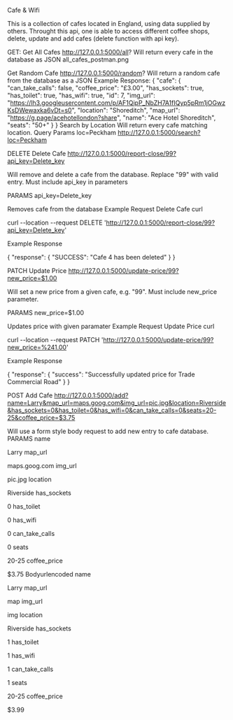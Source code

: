 Cafe & Wifi

This is a collection of cafes located in England, using data supplied by others. Throught this api, one is able to access different coffee shops, delete, update and add cafes (delete function with api key).

GET:
Get All Cafes
http://127.0.0.1:5000/all?
Will return every cafe in the database as JSON
all_cafes_postman.png

Get Random Cafe
http://127.0.0.1:5000/random?
Will return a random cafe from the database as a JSON
Example Response:
{
    "cafe": {
        "can_take_calls": false,
        "coffee_price": "£3.00",
        "has_sockets": true,
        "has_toilet": true,
        "has_wifi": true,
        "id": 7,
        "img_url": "https://lh3.googleusercontent.com/p/AF1QipP_NbZH7A1fIQyp5pRm1jOGwzKsDWewaxka6vDt=s0",
        "location": "Shoreditch",
        "map_url": "https://g.page/acehotellondon?share",
        "name": "Ace Hotel Shoreditch",
        "seats": "50+"
    }
}
Search by Location
Will return every cafe matching location.
Query Params
loc=Peckham
http://127.0.0.1:5000/search?loc=Peckham


DELETE
Delete Cafe
http://127.0.0.1:5000/report-close/99?api_key=Delete_key

Will remove and delete a cafe from the database. Replace "99" with valid entry. Must include api_key in parameters

PARAMS
api_key=Delete_key

Removes cafe from the database
Example Request
Delete Cafe
curl

curl --location --request DELETE 'http://127.0.0.1:5000/report-close/99?api_key=Delete_key'

Example Response

{
    "response": {
        "SUCCESS": "Cafe 4 has been deleted"
    }
}

PATCH
Update Price
http://127.0.0.1:5000/update-price/99?new_price=$1.00

Will set a new price from a given cafe, e.g. "99". Must include new_price parameter.

PARAMS
new_price=$1.00

Updates price with given paramater
Example Request
Update Price
curl

curl --location --request PATCH 'http://127.0.0.1:5000/update-price/99?new_price=%241.00'

Example Response

{
    "response": {
        "success": "Successfully updated price for Trade Commercial Road"
    }
}

POST
Add Cafe
http://127.0.0.1:5000/add?name=Larry&map_url=maps.goog.com&img_url=pic.jpg&location=Riverside&has_sockets=0&has_toilet=0&has_wifi=0&can_take_calls=0&seats=20-25&coffee_price=$3.75

Will use a form style body request to add new entry to cafe database.
PARAMS
name

Larry
map_url

maps.goog.com
img_url

pic.jpg
location

Riverside
has_sockets

0
has_toilet

0
has_wifi

0
can_take_calls

0
seats

20-25
coffee_price

$3.75
Bodyurlencoded
name

Larry
map_url

map
img_url

img
location

Riverside
has_sockets

1
has_toilet

1
has_wifi

1
can_take_calls

1
seats

20-25
coffee_price

$3.99
